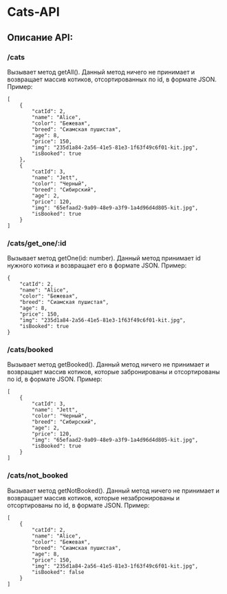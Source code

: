 # Cats-API
##

## Описание API:

### /cats
Вызывает метод getAll(). Данный метод ничего не принимает и возвращает массив котиков, отсортированных по id, в формате JSON.
Пример:
```
[
    {
        "catId": 2,
        "name": "Alice",
        "color": "Бежевая",
        "breed": "Сиамская пушистая",
        "age": 8,
        "price": 150,
        "img": "235d1a84-2a56-41e5-81e3-1f63f49c6f01-kit.jpg",
        "isBooked": true
    },
    {
        "catId": 3,
        "name": "Jett",
        "color": "Черный",
        "breed": "Сибирский",
        "age": 2,
        "price": 120,
        "img": "65efaad2-9a09-48e9-a3f9-1a4d96d4d805-kit.jpg",
        "isBooked": true
    }
]
```

### /cats/get_one/:id
Вызывает метод getOne(id: number). Данный метод принимает id нужного котика и возвращает его в формате JSON.
Пример:
```
{
    "catId": 2,
    "name": "Alice",
    "color": "Бежевая",
    "breed": "Сиамская пушистая",
    "age": 8,
    "price": 150,
    "img": "235d1a84-2a56-41e5-81e3-1f63f49c6f01-kit.jpg",
    "isBooked": true
}
```

### /cats/booked
Вызывает метод getBooked(). Данный метод ничего не принимает и возвращает массив котиков, которые забронированы и отсортированы по id, в формате JSON.
Пример:
```
[
    {
        "catId": 3,
        "name": "Jett",
        "color": "Черный",
        "breed": "Сибирский",
        "age": 2,
        "price": 120,
        "img": "65efaad2-9a09-48e9-a3f9-1a4d96d4d805-kit.jpg",
        "isBooked": true
    }
]
```

### /cats/not_booked
Вызывает метод getNotBooked(). Данный метод ничего не принимает и возвращает массив котиков, которые незабронированы и отсортированы по id, в формате JSON.
Пример:
```
[
    {
        "catId": 2,
        "name": "Alice",
        "color": "Бежевая",
        "breed": "Сиамская пушистая",
        "age": 8,
        "price": 150,
        "img": "235d1a84-2a56-41e5-81e3-1f63f49c6f01-kit.jpg",
        "isBooked": false
    }
]
```

